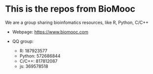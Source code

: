 # This is the repos from BioMooc

We are a group sharing bioinfomatics resources, like R, Python, C/C++

- Webpage: https://www.biomooc.com

- QQ group:
  * R: 187923577
  * Python: 572686844
  * C/C++: 817812087
  * js: 369578518
